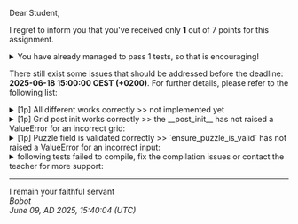 Dear Student,

I regret to inform you that you've received only **1** out of 7 points for this assignment.
<details><summary>You have already managed to pass 1 tests, so that is encouraging!</summary>&emsp;☑&nbsp;[1p]&nbsp;Sat&nbsp;validator&nbsp;works&nbsp;correctly</details>

There still exist some issues that should be addressed before the deadline: **2025-06-18 15:00:00 CEST (+0200)**. For further details, please refer to the following list:

<details><summary>[1p] All different works correctly &gt;&gt; not implemented yet</summary></details>
<details><summary>[1p] Grid post init works correctly &gt;&gt; the __post_init__ has not raised a ValueError for an incorrect grid:</summary>[[0&nbsp;4&nbsp;0&nbsp;0]<br>&nbsp;[3&nbsp;1&nbsp;0&nbsp;2]<br>&nbsp;[0&nbsp;2&nbsp;1&nbsp;0]<br>&nbsp;[2&nbsp;0&nbsp;0&nbsp;4]]</details>
<details><summary>[1p] Puzzle field is validated correctly &gt;&gt; `ensure_puzzle_is_valid` has not raised a ValueError for an incorrect input:</summary>[[0,&nbsp;0,&nbsp;2,&nbsp;1,&nbsp;0],&nbsp;[0,&nbsp;2,&nbsp;0,&nbsp;0,&nbsp;0],&nbsp;[2,&nbsp;3,&nbsp;0,&nbsp;0,&nbsp;0],&nbsp;[4,&nbsp;0,&nbsp;0,&nbsp;0,&nbsp;0]]</details>
<details><summary>following tests failed to compile, fix the compilation issues or contact the teacher for more support:</summary>&emsp;-&nbsp;[1p]&nbsp;Solve&nbsp;endpoint&nbsp;handles&nbsp;special&nbsp;cases<br>&emsp;-&nbsp;[1p]&nbsp;Solve&nbsp;endpoint&nbsp;solves&nbsp;puzzles<br>&emsp;-&nbsp;[1p]&nbsp;Validate&nbsp;endpoint&nbsp;works&nbsp;correctly</details>

-----------
I remain your faithful servant\
_Bobot_\
_June 09, AD 2025, 15:40:04 (UTC)_
